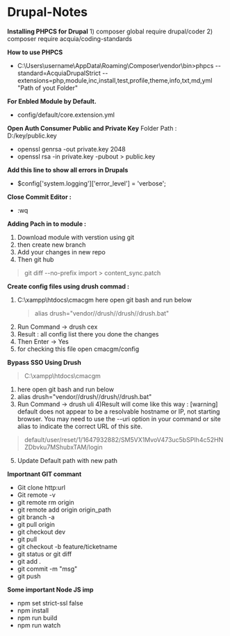 # Drupal-Notes


**Installing PHPCS for Drupal** 
	1) composer global require drupal/coder
	2) composer require acquia/coding-standards

**How to use PHPCS**
- C:\Users\username\AppData\Roaming\Composer\vendor\bin>phpcs --standard=AcquiaDrupalStrict --extensions=php,module,inc,install,test,profile,theme,info,txt,md,yml "Path of yout Folder"


**For Enbled Module by Default.**
- config/default/core.extension.yml

**Open Auth Consumer Public and Private Key**
Folder Path : D:/key/public.key
- openssl genrsa -out private.key 2048
- openssl rsa -in private.key -pubout > public.key

**Add this line to show all errors in Drupals**
- $config['system.logging']['error_level'] = 'verbose';

**Close Commit Editor :**
- :wq

**Adding Pach in to module :**
1) Download module with verstion using git 
2) then create new branch 
3) Add your changes in new repo
4) Then git hub
 > git diff --no-prefix import > content_sync.patch
		
**Create config files using drush commad :**
1) C:\xampp\htdocs\cmacgm  here open git bash and run below 
	> alias drush="vendor//drush//drush//drush.bat"
2) Run Command -> drush cex
3) Result : all config list there you done the changes
4) Then Enter -> Yes
5) for checking this file open cmacgm/config

**Bypass SSO Using Drush**
> C:\xampp\htdocs\cmacgm  
1) here open git bash and run below
2) alias drush="vendor//drush//drush//drush.bat"
3) Run Command -> drush uli
4)Result will come like this way :
  [warning] default does not appear to be a resolvable hostname or IP, not starting browser. You may need to use the --uri option in your command or site alias to indicate the correct URL of this site.
  > default/user/reset/1/1647932882/SM5VX1MvoV473uc5bSPIh4c52HNZDbvku7MShubxTAM/login
5) Update Default path with new path

**Importnant GIT commant**
- Git clone http:url
- Git remote -v
- git remote rm origin
- git remote add origin origin_path
- git branch -a
- git pull origin
- git checkout dev
- git pull
- git checkout -b feature/ticketname
- git status or git diff
- git add .
- git commit -m "msg"
- git push 

**Some important Node JS imp**
- npm set strict-ssl false
- npm install
- npm run build
- npm run watch

    
